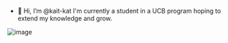 - 👋 Hi, I’m @kait-kat
I'm currently a student in a UCB program hoping to extend my knowledge and grow.

![image](https://user-images.githubusercontent.com/112601209/214479745-907b6ae9-e462-4514-985d-cec08f478544.png)


<!---
kait-kat/kait-kat is a ✨ special ✨ repository because its `README.md` (this file) appears on your GitHub profile.
You can click the Preview link to take a look at your changes.
--->
